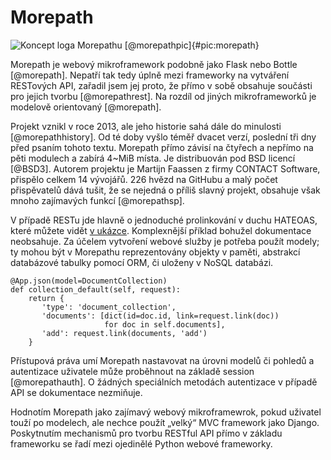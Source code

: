Morepath
========

![Koncept loga Morepathu [@morepathpic]{#pic:morepath}](images/morepath)

Morepath je webový mikroframework podobně jako Flask nebo Bottle [@morepath].
Nepatří tak tedy úplně mezi frameworky na vytváření RESTových API, zařadil jsem jej proto,
že přímo v sobě obsahuje součásti pro jejich tvorbu [@morepathrest].
Na rozdíl od jiných mikroframeworků je modelově orientovaný [@morepath].

Projekt vznikl v roce 2013, ale jeho historie sahá dále do minulosti [@morepathhistory].
Od té doby vyšlo téměř dvacet verzí, poslední tři dny před psaním tohoto textu.
Morepath přímo závisí na čtyřech a nepřímo na pěti modulech a zabírá 4~MiB místa.
Je distribuován pod BSD licencí [@BSD3].
Autorem projektu je Martijn Faassen z firmy CONTACT Software, přispělo celkem 14 vývojářů.
226 hvězd na GitHubu a malý počet přispěvatelů dává tušit, že se nejedná o příliš slavný projekt,
obsahuje však mnoho zajímavých funkcí [@morepathsp].

V případě RESTu jde hlavně o jednoduché prolinkování v duchu HATEOAS, které můžete vidět [v ukázce](#code:morepath).
Komplexnější příklad bohužel dokumentace neobsahuje.
Za účelem vytvoření webové služby je potřeba použít modely;
ty mohou být v Morepathu reprezentovány objekty v paměti, abstrakcí databázové tabulky pomocí ORM, či uloženy v NoSQL databázi.


```{caption="{#code:morepath}Příklad použití z dokumentace Morepathu \autocite{morepathrest}" .python}
@App.json(model=DocumentCollection)
def collection_default(self, request):
    return {
       'type': 'document_collection',
       'documents': [dict(id=doc.id, link=request.link(doc))
                     for doc in self.documents],
       'add': request.link(documents, 'add')
    }
```

Přístupová práva umí Morepath nastavovat na úrovni modelů či pohledů a autentizace uživatele může proběhnout na základě session [@morepathauth].
O žádných speciálních metodách autentizace v případě API se dokumentace nezmiňuje.

Hodnotím Morepath jako zajímavý webový mikroframewrok, pokud uživatel touží po modelech, ale nechce použít „velký“ MVC framework jako Django.
Poskytnutím mechanismů pro tvorbu RESTful API přímo v základu frameworku se řadí mezi ojedinělé Python webové frameworky.
